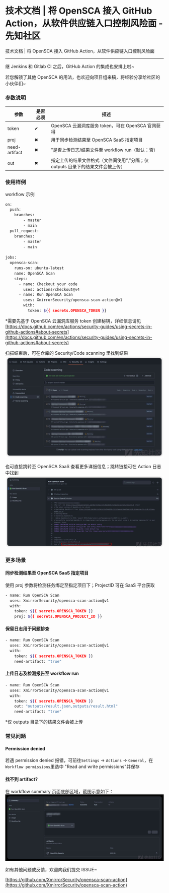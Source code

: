 

# 技术文档 | 将 OpenSCA 接入 GitHub Action，从软件供应链入口控制风险面 - 先知社区

技术文档 | 将 OpenSCA 接入 GitHub Action，从软件供应链入口控制风险面

- - -

继 Jenkins 和 Gitlab CI 之后，GitHub Action 的集成也安排上啦~

若您解锁了其他 OpenSCA 的用法，也欢迎向项目组来稿，将经验分享给社区的小伙伴们~

### 参数说明

| 参数  | 是否必须 | 描述  |
| --- | --- | --- |
| token | ✔   | OpenSCA 云漏洞库服务 token，可在 OpenSCA 官网获得 |
| proj | ✖   | 用于同步检测结果至 OpenSCA SaaS 指定项目 |
| need-artifact | ✖   | "是否上传日志/结果文件至 workflow run（默认：否） |
| out | ✖   | 指定上传的结果文件格式（文件间使用“,”分隔；仅 outputs 目录下的结果文件会被上传） |

### 使用样例

workflow 示例

```bash
on:
  push:
    branches:
        - master
        - main
  pull_request:
    branches:
        - master
        - main

jobs:
  opensca-scan:
    runs-on: ubuntu-latest
    name: OpenSCA Scan
    steps:
      - name: Checkout your code
        uses: actions/checkout@v4
      - name: Run OpenSCA Scan
        uses: XmirrorSecurity/opensca-scan-action@v1
        with:
          token: ${{ secrets.OPENSCA_TOKEN }}
```

\*需要先基于 OpenSCA 云漏洞库服务 token 创建秘钥，详细信息请见[https://docs.github.com/en/actions/security-guides/using-secrets-in-github-actions#about-secrets](https://docs.github.com/en/actions/security-guides/using-secrets-in-github-actions#about-secrets)

扫描结束后，可在仓库的 Security/Code scanning 里找到结果  
[![](assets/1705890854-e67ddcf6e5afb74837fa7c31e272e41b.jpg)](https://xzfile.aliyuncs.com/media/upload/picture/20240118111154-55131596-b5af-1.jpg)

也可直接跳转至 OpenSCA SaaS 查看更多详细信息；跳转链接可在 Action 日志中找到  
[![](assets/1705890854-486bf810708b15e88e106c2b619b6879.jpg)](https://xzfile.aliyuncs.com/media/upload/picture/20240118111206-5c0827f6-b5af-1.jpg)

### 更多场景

#### 同步检测结果至 OpenSCA SaaS 指定项目

使用 proj 参数将检测任务绑定至指定项目下；ProjectID 可在 SaaS 平台获取

```bash
- name: Run OpenSCA Scan
  uses: XmirrorSecurity/opensca-scan-action@v1
  with:
    token: ${{ secrets.OPENSCA_TOKEN }}
    proj: ${{ secrets.OPENSCA_PROJECT_ID }}
```

#### 保留日志用于问题排查

```bash
- name: Run OpenSCA Scan
  uses: XmirrorSecurity/opensca-scan-action@v1
  with:
    token: ${{ secrets.OPENSCA_TOKEN }}
    need-artifact: "true"
```

#### 上传日志及检测报告至 workflow run

```bash
- name: Run OpenSCA Scan
  uses: XmirrorSecurity/opensca-scan-action@v1
  with:
    token: ${{ secrets.OPENSCA_TOKEN }}
    out: "outputs/result.json,outputs/result.html"
    need-artifact: "true"
```

\*仅 outputs 目录下的结果文件会被上传

### 常见问题

#### Permission denied

若遇 permission denied 报错，可前往`Settings` -> `Actions` -> `General`，在`Workflow permissions`里选中 "Read and write permissions"并保存

#### 找不到 artifact?

在 workflow summary 页面底部区域，截图示意如下：  
[![](assets/1705890854-ba7c35052cfda1bfda192f23f90b5e33.jpg)](https://xzfile.aliyuncs.com/media/upload/picture/20240118111225-6758eca8-b5af-1.jpg)

如有其他问题或反馈，欢迎向我们提交 ISSUE~

[https://github.com/XmirrorSecurity/opensca-scan-action](https://github.com/XmirrorSecurity/opensca-scan-action)
